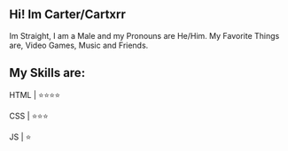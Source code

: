 ## Hi! Im Carter/Cartxrr

Im Straight, I am a Male and my Pronouns are He/Him.
My Favorite Things are, Video Games, Music and Friends.


## My Skills are:

HTML | ⭐⭐⭐⭐

CSS | ⭐⭐⭐

JS | ⭐


